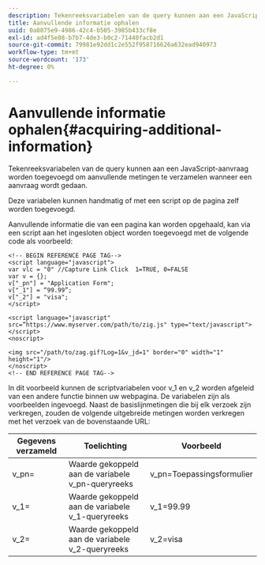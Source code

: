 ```yaml
---
description: Tekenreeksvariabelen van de query kunnen aan een JavaScript-aanvraag worden toegevoegd om aanvullende metingen te verzamelen wanneer een aanvraag wordt gedaan.
title: Aanvullende informatie ophalen
uuid: 0a8075e9-4986-42c4-b505-3985b433cf8e
exl-id: ad4f5e08-b7b7-4de3-b0c2-71440facb2d1
source-git-commit: 79981e92dd1c2e552f958716626a632ead940973
workflow-type: tm+mt
source-wordcount: '173'
ht-degree: 0%

---
```


# Aanvullende informatie ophalen{#acquiring-additional-information}

Tekenreeksvariabelen van de query kunnen aan een JavaScript-aanvraag worden toegevoegd om aanvullende metingen te verzamelen wanneer een aanvraag wordt gedaan.

Deze variabelen kunnen handmatig of met een script op de pagina zelf worden toegevoegd.

Aanvullende informatie die van een pagina kan worden opgehaald, kan via een script aan het ingesloten object worden toegevoegd met de volgende code als voorbeeld:

```
<!-- BEGIN REFERENCE PAGE TAG-->
<script language="javascript">
var vlc = "0" //Capture Link Click  1=TRUE, 0=FALSE
var v = {};
v["_pn"] = "Application Form";
v["_1"] = “99.99”;
v["_2"] = "visa";
</script>

<script language="javascript" src=”https://www.myserver.com/path/to/zig.js" type="text/javascript"></script>
<noscript>

<img src="/path/to/zag.gif?Log=1&v_jd=1" border="0" width="1" height="1"/>
</noscript>
<!-- END REFERENCE PAGE TAG-->
```

In dit voorbeeld kunnen de scriptvariabelen voor v_1 en v_2 worden afgeleid van een andere functie binnen uw webpagina. De variabelen zijn als voorbeelden ingevoegd. Naast de basislijnmetingen die bij elk verzoek zijn verkregen, zouden de volgende uitgebreide metingen worden verkregen met het verzoek van de bovenstaande URL:

| Gegevens verzameld | Toelichting | Voorbeeld |
|---|---|---|
| v_pn= | Waarde gekoppeld aan de variabele v_pn-queryreeks | v_pn=Toepassingsformulier |
| v_1= | Waarde gekoppeld aan de variabele v_1-queryreeks | v_1=99.99 |
| v_2= | Waarde gekoppeld aan de variabele v_2-queryreeks | v_2=visa |
